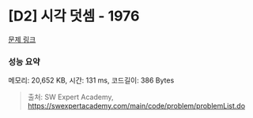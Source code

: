 # [D2] 시각 덧셈 - 1976 

[문제 링크](https://swexpertacademy.com/main/code/problem/problemDetail.do?contestProbId=AV5PttaaAZIDFAUq) 

### 성능 요약

메모리: 20,652 KB, 시간: 131 ms, 코드길이: 386 Bytes



> 출처: SW Expert Academy, https://swexpertacademy.com/main/code/problem/problemList.do